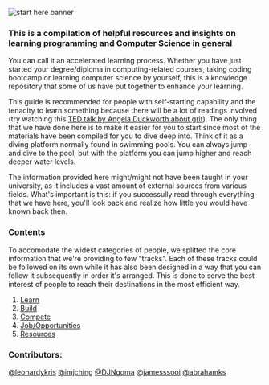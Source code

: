 ![start here banner](https://github.com/leonardykris/start-here/blob/master/start-here.png "Start Here")

### This is a compilation of helpful resources and insights on learning programming and Computer Science in general

You can call it an accelerated learning process. Whether you have just started your degree/diploma in computing-related courses, taking coding bootcamp or learning computer science by yourself, this is a knowledge repository that some of us have put together to enhance your learning.

This guide is recommended for people with self-starting capability and the tenacity to learn something because there will be a lot of readings involved (try watching this [TED talk by Angela Duckworth about grit](https://www.youtube.com/watch?v=H14bBuluwB8)). The only thing that we have done here is to make it easier for you to start since most of the materials have been compiled for you to dive deep into. Think of it as a diving platform normally found in swimming pools. You can always jump and dive to the pool, but with the platform you can jump higher and reach deeper water levels.

The information provided here might/might not have been taught in your university, as it includes a vast amount of external sources from various fields. What's important is this: if you successully read through everything that we have here, you'll look back and realize how little you would have known back then.

### Contents

To accomodate the widest categories of people, we splitted the core information that we're providing to few "tracks". Each of these tracks could be followed on its own while it has also been designed in a way that you can follow it subsequently in order it's arranged. This is done to serve the best interest of people to reach their destinations in the most efficient way.

1. [Learn](01_Learn)
2. [Build](02_Build)
3. [Compete](03_Compete)
4. [Job/Opportunities](04_Opportunities)
5. [Resources](05_Resources)

### Contributors:
[@leonardykris](https:/github.com/leonardykris)
[@imjching](https:/github.com/imjching)
[@DJNgoma](https:/github.com/DJNgoma)
[@jamesssooi](https:/github.com/jamesssooi)
[@abrahamks](https:/github.com/abrahamks)
